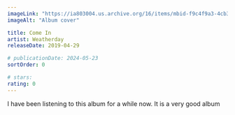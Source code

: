 ```yaml
---
imageLink: "https://ia803004.us.archive.org/16/items/mbid-f9c4f9a3-4cb3-40b4-8ca2-892afe40046c/mbid-f9c4f9a3-4cb3-40b4-8ca2-892afe40046c-23517307084_thumb500.jpg"
imageAlt: "Album cover"

title: Come In
artist: Weatherday
releaseDate: 2019-04-29

# publicationDate: 2024-05-23
sortOrder: 0

# stars:
rating: 0
---
```


I have been listening to this album for a while now. It is a very good album
